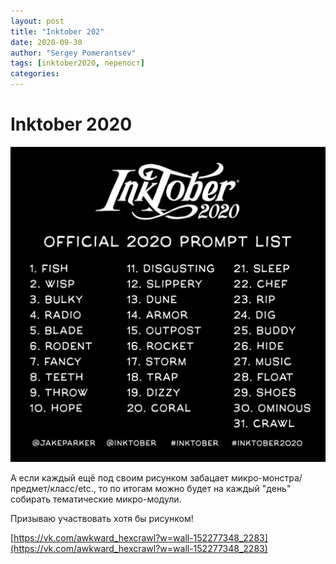 ```yaml
---
layout: post
title: "Inktober 202"
date: 2020-09-30
author: "Sergey Pomerantsev"
tags: [inktober2020, перепост]
categories:
---
```


# Inktober 2020

![](/assets/images/inktober20-0.jpg)

А если каждый ещё под своим рисунком забацает микро-монстра/предмет/класс/etc., то по итогам можно будет на каждый "день" собирать тематические микро-модули.

Призываю участвовать хотя бы рисунком!

[https://vk.com/awkward_hexcrawl?w=wall-152277348_2283](https://vk.com/awkward_hexcrawl?w=wall-152277348_2283)
